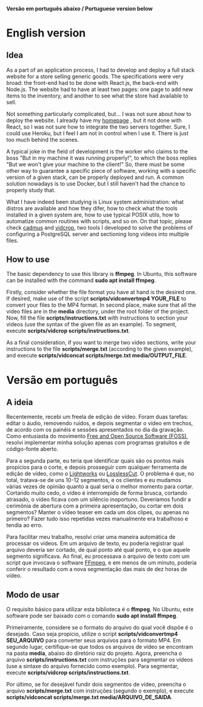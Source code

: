 #### Versão em português abaixo / Portuguese version below

# English version

## Idea

As a part of an application process, I had to develop and deploy a full stack website for a store selling generic goods. The specifications were very broad: the front-end had to be done with React.js, the back-end with Node.js. The website had to have at least two pages: one page to add new items to the inventory, and another to see what the store had available to sell.

Not something particularly complicated, but... I was not sure about how to deploy the website. I already have my [homepage](https://vulpi-ideas.com) , but it not done with React, so I was not sure how to integrate the two servers together. Sure, I could use Heroku, but I feel I am not in control when I use it. There is just too much behind the scenes.

A typical joke in the field of development is the worker who claims to the boss "But in my machine it was running properly!", to which the boss replies "But we won't give your machine to the client!" So, there must be some other way to guarantee a specific piece of software, working with a specific version of a given stack, can be properly deployed and run. A common solution nowadays is to use Docker, but I still haven't had the chance to properly study that.

What I have indeed been studying is Linux system administration: what distros are available and how they difer, how to check what the tools installed in a given system are, how to use typical POSIX utils, how to automatize common routines with scripts, and so on. On that topic, please check [cadmus](https://github.com/moraesvic/cadmus) and [vidcrop](https://github.com/moraesvic/vidcrop), two tools I developed to solve the problems of configuring a PostgreSQL server and sectioning long videos into multiple files.

## How to use

The basic dependency to use this library is **ffmpeg**. In Ubuntu, this software can be installed with the command **sudo apt install ffmpeg**.

Firstly, consider whether the file format you have at hand is the desired one. If desired, make use of the script **scripts/vidconvertmp4 YOUR_FILE** to convert your files to the MP4 format. In second place, make sure that all the video files are in the **media** directory, under the root folder of the project. Now, fill the file **scripts/instructions.txt** with instructions to section your videos (use the syntax of the given file as an example). To segment, execute **scripts/vidcrop scripts/instructions.txt**.

As a final consideration, if you want to merge two video sections, write your instructions to the file **scripts/merge.txt** (according to the given example), and execute **scripts/vidconcat scripts/merge.txt media/OUTPUT_FILE**.

# Versão em português

## A ideia

Recentemente, recebi um freela de edição de vídeo. Foram duas tarefas: editar o áudio, removendo ruídos, e depois segmentar o vídeo em trechos, de acordo com os painéis e sessões apresentados no dia da gravação. Como entusiasta do movimento [Free and Open Source Software (FOSS)](https://en.wikipedia.org/wiki/Free_and_open-source_software), resolvi implementar minha solução apenas com programas gratuitos e de código-fonte aberto.

Para a segunda parte, eu teria que identificar quais são os pontos mais propícios para o corte, e depois prosseguir com qualquer ferramenta de edição de vídeo, como o [Lightworks](https://lwks.com/) ou [LosslessCut](https://github.com/mifi/lossless-cut). O problema é que, no total, tratava-se de uns 10-12 segmentos, e os clientes e eu mudamos várias vezes de opinião quanto a qual seria o melhor momento para cortar. Cortando muito cedo, o vídeo é interrompido de forma brusca, cortando atrasado, o vídeo ficava com um silêncio inoportuno. Deveríamos fundir a cerimônia de abertura com a primeira apresentação, ou cortar em dois segmentos? Manter o vídeo teaser em cada um dos clipes, ou apenas no primeiro? Fazer tudo isso repetidas vezes manualmente era trabalhoso e tendia ao erro.

Para facilitar meu trabalho, resolvi criar uma maneira automática de processar os vídeos. Em um arquivo de texto, eu poderia registrar qual arquivo deveria ser cortado, de qual ponto até qual ponto, e o que aquele segmento significava. Ao final, eu processava o arquivo de texto com um script que invocava o software [FFmpeg](https://ffmpeg.org/
), e em menos de um minuto, poderia conferir o resultado com a nova segmentação das mais de dez horas de vídeo.

## Modo de usar

O requisito básico para utilizar esta biblioteca é o **ffmpeg**. No Ubuntu, este software pode ser baixado com o comando **sudo apt install ffmpeg**.

Primeiramente, considere se o formato do arquivo do qual você dispõe é o desejado. Caso seja propício, utilize o script **scripts/vidconvertmp4 SEU_ARQUIVO** para converter seus arquivos para o formato MP4. Em segundo lugar, certifique-se que todos os arquivos de vídeo se encontram na pasta **media**, abaixo do diretório raiz do projeto. Agora, preencha o arquivo **scripts/instructions.txt** com instruções para segmentar os vídeos (use a sintaxe do arquivo fornecido como exemplo). Para segmentar, execute **scripts/vidcrop scripts/instructions.txt**.

Por último, se for desejável fundir dois segmentos de vídeo, preencha o arquivo **scripts/merge.txt** com instruções (segundo o exemplo), e execute **scripts/vidconcat scripts/merge.txt media/ARQUIVO_DE_SAIDA**.


